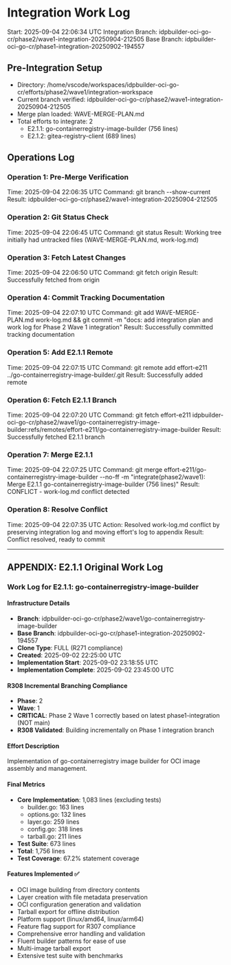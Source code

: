 # Integration Work Log
Start: 2025-09-04 22:06:34 UTC
Integration Branch: idpbuilder-oci-go-cr/phase2/wave1-integration-20250904-212505
Base Branch: idpbuilder-oci-go-cr/phase1-integration-20250902-194557

## Pre-Integration Setup
- Directory: /home/vscode/workspaces/idpbuilder-oci-go-cr/efforts/phase2/wave1/integration-workspace
- Current branch verified: idpbuilder-oci-go-cr/phase2/wave1-integration-20250904-212505
- Merge plan loaded: WAVE-MERGE-PLAN.md
- Total efforts to integrate: 2
  - E2.1.1: go-containerregistry-image-builder (756 lines)
  - E2.1.2: gitea-registry-client (689 lines)

## Operations Log

### Operation 1: Pre-Merge Verification
Time: 2025-09-04 22:06:35 UTC
Command: git branch --show-current
Result: idpbuilder-oci-go-cr/phase2/wave1-integration-20250904-212505

### Operation 2: Git Status Check
Time: 2025-09-04 22:06:45 UTC
Command: git status
Result: Working tree initially had untracked files (WAVE-MERGE-PLAN.md, work-log.md)

### Operation 3: Fetch Latest Changes
Time: 2025-09-04 22:06:50 UTC
Command: git fetch origin
Result: Successfully fetched from origin

### Operation 4: Commit Tracking Documentation
Time: 2025-09-04 22:07:10 UTC
Command: git add WAVE-MERGE-PLAN.md work-log.md && git commit -m "docs: add integration plan and work log for Phase 2 Wave 1 integration"
Result: Successfully committed tracking documentation

### Operation 5: Add E2.1.1 Remote
Time: 2025-09-04 22:07:15 UTC
Command: git remote add effort-e211 ../go-containerregistry-image-builder/.git
Result: Successfully added remote

### Operation 6: Fetch E2.1.1 Branch
Time: 2025-09-04 22:07:20 UTC
Command: git fetch effort-e211 idpbuilder-oci-go-cr/phase2/wave1/go-containerregistry-image-builder:refs/remotes/effort-e211/go-containerregistry-image-builder
Result: Successfully fetched E2.1.1 branch

### Operation 7: Merge E2.1.1
Time: 2025-09-04 22:07:25 UTC
Command: git merge effort-e211/go-containerregistry-image-builder --no-ff -m "integrate(phase2/wave1): Merge E2.1.1 go-containerregistry-image-builder (756 lines)"
Result: CONFLICT - work-log.md conflict detected

### Operation 8: Resolve Conflict
Time: 2025-09-04 22:07:35 UTC
Action: Resolved work-log.md conflict by preserving integration log and moving effort's log to appendix
Result: Conflict resolved, ready to commit

---

## APPENDIX: E2.1.1 Original Work Log

### Work Log for E2.1.1: go-containerregistry-image-builder

#### Infrastructure Details
- **Branch**: idpbuilder-oci-go-cr/phase2/wave1/go-containerregistry-image-builder
- **Base Branch**: idpbuilder-oci-go-cr/phase1-integration-20250902-194557
- **Clone Type**: FULL (R271 compliance)
- **Created**: 2025-09-02 22:25:00 UTC
- **Implementation Start**: 2025-09-02 23:18:55 UTC
- **Implementation Complete**: 2025-09-02 23:45:00 UTC

#### R308 Incremental Branching Compliance
- **Phase**: 2
- **Wave**: 1
- **CRITICAL**: Phase 2 Wave 1 correctly based on latest phase1-integration (NOT main)
- **R308 Validated**: Building incrementally on Phase 1 integration branch

#### Effort Description
Implementation of go-containerregistry image builder for OCI image assembly and management.

#### Final Metrics
- **Core Implementation**: 1,083 lines (excluding tests)
  - builder.go: 163 lines
  - options.go: 132 lines  
  - layer.go: 259 lines
  - config.go: 318 lines
  - tarball.go: 211 lines
- **Test Suite**: 673 lines
- **Total**: 1,756 lines
- **Test Coverage**: 67.2% statement coverage

#### Features Implemented ✅
- OCI image building from directory contents
- Layer creation with file metadata preservation
- OCI configuration generation and validation
- Tarball export for offline distribution
- Platform support (linux/amd64, linux/arm64)
- Feature flag support for R307 compliance
- Comprehensive error handling and validation
- Fluent builder patterns for ease of use
- Multi-image tarball export
- Extensive test suite with benchmarks